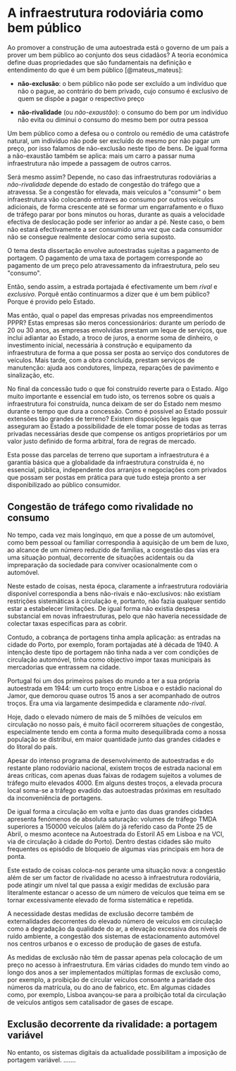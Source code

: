 # A infraestrutura rodoviária como bem público

Ao promover a construção de uma autoestrada está o governo de um país a prover um bem público ao conjunto dos seus cidadãos? A teoria económica define duas propriedades que são fundamentais na definição e entendimento do que é um bem público [@mateus_mateus]:

- **não-exclusão**: o bem público não pode ser excluído a um indivíduo que não o pague, ao contrário do bem privado, cujo consumo é exclusivo de quem se dispõe a pagar o respectivo preço

- **não-rivalidade** (ou *não-exaustão*): o consumo do bem por um indivíduo não evita ou diminui o consumo do mesmo bem por outra pessoa

Um bem público como a defesa ou o controlo ou remédio de uma catástrofe natural, um indivíduo não pode ser excluído do mesmo por não pagar um preço, por isso falamos de não-exclusão neste tipo de bens. De igual forma a não-exaustão também se aplica: mais um carro a passar numa infraestrutura não impede a passagem de outros carros.

Será mesmo assim? Depende, no caso das infraestruturas rodoviárias a *não-rivalidade* depende do estado de congestão do tráfego que a atravessa. Se a congestão for elevada, mais veículos a "consumir" o bem infraestrutura vão colocando entraves ao consumo por outros veículos adicionais, de forma crescente até se formar um engarrafamento e o fluxo de tráfego parar por bons minutos ou horas, durante as quais a velocidade efectiva de deslocação pode ser inferior ao andar a pé. Neste caso, o bem não estará efectivamente a ser consumido uma vez que cada consumidor não se consegue realmente deslocar como seria suposto.

O tema desta dissertação envolve autoestradas sujeitas a pagamento de portagem. O pagamento de uma taxa de portagem corresponde ao pagamento de um preço pelo atravessamento da infraestrutura, pelo seu "consumo".

Então, sendo assim, a estrada portajada é efectivamente um bem *rival* e *exclusivo*. Porquê então continuarmos a dizer que é um bem público? Porque é provido pelo Estado.

Mas então, qual o papel das empresas privadas nos empreendimentos PPPR? Estas empresas são meros concessionários: durante um período de 20 ou 30 anos, as empresas envolvidas prestam um leque de serviços, que inclui adiantar ao Estado, a troco de juros, a enorme soma de dinheiro, o investimento inicial, necessária à construção e equipamento da infraestrutura de forma a que possa ser posta ao serviço dos condutores de veículos. Mais tarde, com a obra concluída, prestam serviços de manutenção: ajuda aos condutores, limpeza, reparações de pavimento e sinalização, etc.

No final da concessão tudo o que foi construído reverte para o Estado. Algo muito importante e essencial em tudo isto, os terrenos sobre os quais a infraestrutura foi construída, nunca deixam de ser do Estado nem mesmo durante o tempo que dura a concessão. Como é possível ao Estado possuir extensões tão grandes de terreno? Existem disposições legais que asseguram ao Estado a possibilidade de ele tomar posse de todas as terras privadas necessárias desde que compense os antigos proprietários por um valor justo definido de forma arbitral, fora de regras de mercado.

Esta posse das parcelas de terreno que suportam a infraestrutura é a garantia básica que a globalidade da infraestrutura construída é, no essencial, pública, independente dos arranjos e negociações com privados que possam ser postas em prática para que tudo esteja pronto a ser disponibilizado ao público consumidor.

## Congestão de tráfego como rivalidade no consumo

No tempo, cada vez mais longínquo, em que a posse de um automóvel, como bem pessoal ou familiar correspondia à aquisição de um bem de luxo, ao alcance de um número reduzido de famílias, a congestão das vias era uma situação pontual, decorrente de situações acidentais ou da impreparação da sociedade para conviver ocasionalmente com o automóvel.

Neste estado de coisas, nesta época, claramente a infraestrutura rodoviária disponível correspondia a bens não-rivais e não-exclusivos: não existiam restrições sistemáticas à circulação e, portanto, não fazia qualquer sentido estar a estabelecer limitações. De igual forma não existia despesa substancial em novas infraestruturas, pelo que não haveria necessidade de colectar taxas especificas para as cobrir.

Contudo, a cobrança de portagens tinha ampla aplicação: as entradas na cidade do Porto, por exemplo, foram portajadas até à década de 1940. A intenção deste tipo de portagem não tinha nada a ver com condições de circulação automóvel, tinha como objectivo impor taxas municipais às mercadorias que entrassem na cidade.

Portugal foi um dos primeiros países do mundo a ter a sua própria autoestrada em 1944: um curto troço entre Lisboa e o estádio nacional do Jamor, que demorou quase outros 15 anos a ser acompanhado de outros troços. Era uma via largamente desimpedida e claramente *não-rival*.

Hoje, dado o elevado número de mais de 5 milhões de veículos em circulação no nosso país, é muito fácil ocorrerem situações de congestão, especialmente tendo em conta a forma muito desequilibrada como a nossa população se distribui, em maior quantidade junto das grandes cidades e do litoral do país.

Apesar do intenso programa de desenvolvimento de autoestradas e do restante plano rodoviário nacional, existem troços de estrada nacional em áreas críticas, com apenas duas faixas de rodagem sujeitos a volumes de tráfego muito elevados 4000. Em alguns destes troços, a elevada procura local soma-se a tráfego evadido das autoestradas próximas em resultado da inconveniência de portagens.

De igual forma a circulação em volta e junto das duas grandes cidades apresenta fenómenos de absoluta saturação: volumes de tráfego TMDA superiores a 150000 veículos (além do já referido caso da Ponte 25 de Abril, o mesmo acontece na Autoestrada do Estoril A5 em Lisboa e na VCI, via de circulação à cidade do Porto). Dentro destas cidades são muito frequentes os episódio de bloqueio de algumas vias principais em hora de ponta.

Este estado de coisas coloca-nos perante uma situação nova: a congestão além de ser um factor de rivalidade no acesso à infraestrutura rodoviária, pode atingir um nível tal que passa a exigir medidas de exclusão para literalmente estancar o acesso de um número de veículos que teima em se tornar excessivamente elevado de forma sistemática e repetida.

A necessidade destas medidas de exclusão decorre também de externalidades decorrentes do elevado número de veículos em circulação como a degradação da qualidade do ar, a elevação excessiva dos níveis de ruído ambiente, a congestão dos sistemas de estacionamento automóvel nos centros urbanos e o excesso de produção de gases de estufa.

As medidas de exclusão não têm de passar apenas pela colocação de um preço no acesso à infraestrutura. Em várias cidades do mundo tem vindo ao longo dos anos a ser implementados múltiplas formas de exclusão como, por exemplo, a proibição de circular veículos consoante a paridade dos números da matrícula, ou do ano de fabrico, etc. Em algumas cidades como, por exemplo, Lisboa avançou-se para a proibição total da circulação de veículos antigos sem catalisador de gases de escape.

## Exclusão decorrente da rivalidade: a portagem variável

No entanto, os sistemas digitais da actualidade possibilitam a imposição de portagem variável. .......

